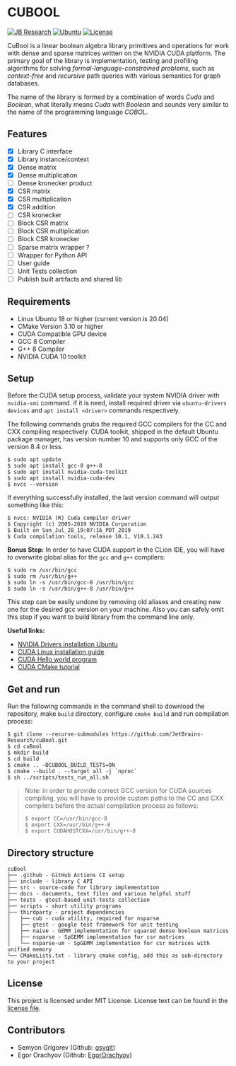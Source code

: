 # CUBOOL

[![JB Research](https://jb.gg/badges/research-flat-square.svg)](https://research.jetbrains.org/)
[![Ubuntu](https://github.com/JetBrains-Research/cuBool/workflows/Ubuntu/badge.svg?branch=master)](https://github.com/JetBrains-Research/cuBool/actions)
[![License](https://img.shields.io/badge/license-MIT-orange)](https://github.com/JetBrains-Research/cuBool/blob/master/LICENSE)

CuBool is a linear boolean algebra library primitives and operations for 
work with dense and sparse matrices written on the NVIDIA CUDA platform. The primary 
goal of the library is implementation, testing and profiling algorithms for
solving *formal-language-constrained problems*, such as *context-free* 
and *recursive* path queries with various semantics for graph databases.

The name of the library is formed by a combination of words *Cuda* and *Boolean*,
what literally means *Cuda with Boolean* and sounds very similar to the name of 
the programming language *COBOL*.

## Features

- [X] Library C interface
- [X] Library instance/context
- [X] Dense matrix
- [X] Dense multiplication 
- [ ] Dense kronecker product 
- [X] CSR matrix
- [X] CSR multiplication
- [X] CSR addition
- [ ] CSR kronecker
- [ ] Block СSR matrix
- [ ] Block CSR multiplication
- [ ] Block CSR kronecker
- [ ] Sparse matrix wrapper ?
- [ ] Wrapper for Python API 
- [ ] User guide
- [ ] Unit Tests collection
- [ ] Publish built artifacts and shared lib

## Requirements

- Linux Ubuntu 18 or higher (current version is 20.04)
- CMake Version 3.10 or higher
- CUDA Compatible GPU device
- GCC 8 Compiler 
- G++ 8 Compiler
- NVIDIA CUDA 10 toolkit

## Setup

Before the CUDA setup process, validate your system NVIDIA driver with `nvidia-smi`
command. if it is need, install required driver via `ubuntu-drivers devices` and 
`apt install <driver>` commands respectively.

The following commands grubs the required GCC compilers for the CC and CXX compiling 
respectively. CUDA toolkit, shipped in the default Ubuntu package manager, has version 
number 10 and supports only GCC of the version 8.4 or less.  

```shell script
$ sudo apt update
$ sudo apt install gcc-8 g++-8
$ sudo apt install nvidia-cuda-toolkit
$ sudo apt install nvidia-cuda-dev 
$ nvcc --version
```

If everything successfully installed, the last version command will output 
something like this:

```shell script
$ nvcc: NVIDIA (R) Cuda compiler driver
$ Copyright (c) 2005-2019 NVIDIA Corporation
$ Built on Sun_Jul_28_19:07:16_PDT_2019
$ Cuda compilation tools, release 10.1, V10.1.243
```

**Bonus Step:** In order to have CUDA support in the CLion IDE, you will have to
overwrite global alias for the `gcc` and `g++` compilers:

```shell script
$ sudo rm /usr/bin/gcc
$ sudo rm /usr/bin/g++
$ sudo ln -s /usr/bin/gcc-8 /usr/bin/gcc
$ sudo ln -s /usr/bin/g++-8 /usr/bin/g++
```

This step can be easily undone by removing old aliases and creating new one 
for the desired gcc version on your machine. Also you can safely omit this step
if you want to build library from the command line only. 

**Useful links:**
- [NVIDIA Drivers installation Ubuntu](https://linuxconfig.org/how-to-install-the-nvidia-drivers-on-ubuntu-20-04-focal-fossa-linux)
- [CUDA Linux installation guide](https://docs.nvidia.com/cuda/cuda-installation-guide-linux/index.html)
- [CUDA Hello world program](https://developer.nvidia.com/blog/easy-introduction-cuda-c-and-c/)
- [CUDA CMake tutorial](https://developer.nvidia.com/blog/building-cuda-applications-cmake/)

## Get and run

Run the following commands in the command shell to download the repository,
make `build` directory, configure `cmake build` and run compilation process:

```shell script
$ git clone --recurse-submodules https://github.com/JetBrains-Research/cuBool.git
$ cd cuBool
$ mkdir build
$ cd build
$ cmake .. -DCUBOOL_BUILD_TESTS=ON
$ cmake --build . --target all -j `nproc`
$ sh ../scripts/tests_run_all.sh
```

> Note: in order to provide correct GCC version for CUDA sources compiling,
> you will have to provide custom paths to the CC and CXX compilers before 
> the actual compilation process as follows:
>
> ```shell script
> $ export CC=/usr/bin/gcc-8
> $ export CXX=/usr/bin/g++-8
> $ export CUDAHOSTCXX=/usr/bin/g++-8
> ```

## Directory structure

```
cuBool
├── .github - GitHub Actions CI setup 
├── include - library C API 
├── src - source-code for library implementation
├── docs - documents, text files and various helpful stuff
├── tests - gtest-based unit-tests collection
├── scripts - short utility programs 
├── thirdparty - project dependencies
│   ├── cub - cuda utility, required for nsparse
│   ├── gtest - google test framework for unit testing
│   ├── naive - GEMM implementation for squared dense boolean matrices
│   ├── nsparse - SpGEMM implementation for csr matrices
│   └── nsparse-um - SpGEMM implementation for csr matrices with unified memory 
└── CMakeLists.txt - library cmake config, add this as sub-directory to your project
```

## License

This project is licensed under MIT License. License text can be found in the 
[license file](https://github.com/JetBrains-Research/cuBool/blob/master/LICENSE).

## Contributors

- Semyon Grigorev (Github: [gsvgit](https://github.com/gsvgit))
- Egor Orachyov (Github: [EgorOrachyov](https://github.com/EgorOrachyov))
